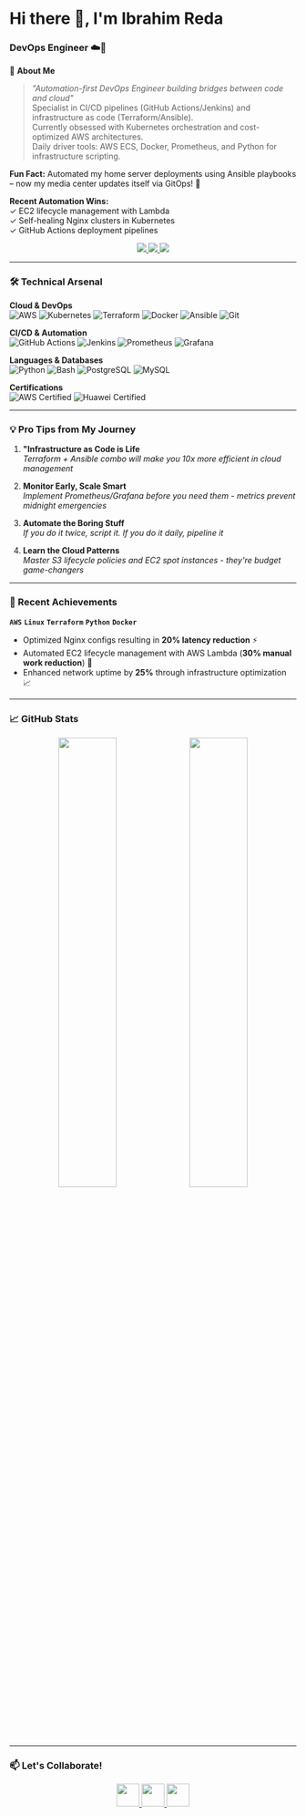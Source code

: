 # Hi there 👋, I'm Ibrahim Reda
### **DevOps Engineer** ☁️🚀

🌟 **About Me**  
> *"Automation-first DevOps Engineer building bridges between code and cloud"*  
Specialist in CI/CD pipelines (GitHub Actions/Jenkins) and infrastructure as code (Terraform/Ansible).  
Currently obsessed with Kubernetes orchestration and cost-optimized AWS architectures.  
Daily driver tools: AWS ECS, Docker, Prometheus, and Python for infrastructure scripting.  

**Fun Fact:** Automated my home server deployments using Ansible playbooks – now my media center updates itself via GitOps! 🚀

**Recent Automation Wins:**  
✓ EC2 lifecycle management with Lambda  
✓ Self-healing Nginx clusters in Kubernetes  
✓ GitHub Actions deployment pipelines  

<p align="center">
  <a href="mailto:ibrahimworkacount@gmail.com">
    <img src="https://img.shields.io/badge/Gmail-D14836?style=for-the-badge&logo=gmail&logoColor=white" />
  </a>
  <a href="www.linkedin.com/in/ibrahim-reda-929099220">
    <img src="https://img.shields.io/badge/LinkedIn-0077B5?style=for-the-badge&logo=linkedin&logoColor=white" />
  </a>
  <a href="https://github.com/ibrahim-reda-2001">
    <img src="https://img.shields.io/badge/GitHub-100000?style=for-the-badge&logo=github&logoColor=white" />
  </a>
</p>

---

### 🛠️ Technical Arsenal

**Cloud & DevOps**  
![AWS](https://img.shields.io/badge/AWS-%23FF9900.svg?style=for-the-badge&logo=amazon-aws&logoColor=white)
![Kubernetes](https://img.shields.io/badge/kubernetes-%23326ce5.svg?style=for-the-badge&logo=kubernetes&logoColor=white)
![Terraform](https://img.shields.io/badge/terraform-%235835CC.svg?style=for-the-badge&logo=terraform&logoColor=white)
![Docker](https://img.shields.io/badge/Docker-2496ED?style=for-the-badge&logo=docker&logoColor=white)
![Ansible](https://img.shields.io/badge/Ansible-EE0000?style=for-the-badge&logo=ansible&logoColor=white)
![Git](https://img.shields.io/badge/Git-F05032?style=for-the-badge&logo=git&logoColor=white)

**CI/CD & Automation**  
![GitHub Actions](https://img.shields.io/badge/github%20actions-%232671E5.svg?style=for-the-badge&logo=githubactions&logoColor=white)
![Jenkins](https://img.shields.io/badge/jenkins-%232C5263.svg?style=for-the-badge&logo=jenkins&logoColor=white)
![Prometheus](https://img.shields.io/badge/Prometheus-E6522C?style=for-the-badge&logo=Prometheus&logoColor=white)
![Grafana](https://img.shields.io/badge/grafana-%23F46800.svg?style=for-the-badge&logo=grafana&logoColor=white)

**Languages & Databases**  
![Python](https://img.shields.io/badge/python-3670A0?style=for-the-badge&logo=python&logoColor=ffdd54)
![Bash](https://img.shields.io/badge/bash-%23121011.svg?style=for-the-badge&logo=gnu-bash&logoColor=white)
![PostgreSQL](https://img.shields.io/badge/postgres-%23316192.svg?style=for-the-badge&logo=postgresql&logoColor=white)
![MySQL](https://img.shields.io/badge/mysql-%2300f.svg?style=for-the-badge&logo=mysql&logoColor=white)

**Certifications**  
![AWS Certified](https://img.shields.io/badge/AWS-Certified%20Cloud%20Practitioner-FF9900?style=for-the-badge&logo=amazon-aws)
![Huawei Certified](https://img.shields.io/badge/Huawei-Certified%20Developer%20-red?style=for-the-badge&logo=huawei)

---

### 💡 Pro Tips from My Journey

1. **"Infrastructure as Code is Life**  
   *Terraform + Ansible combo will make you 10x more efficient in cloud management*

2. **Monitor Early, Scale Smart**  
   *Implement Prometheus/Grafana before you need them - metrics prevent midnight emergencies*

3. **Automate the Boring Stuff**  
   *If you do it twice, script it. If you do it daily, pipeline it*

4. **Learn the Cloud Patterns**  
   *Master S3 lifecycle policies and EC2 spot instances - they're budget game-changers*

---

### 🚀 Recent Achievements 
**`AWS`** **`Linux`** **`Terraform`** **`Python`** **`Docker`**

- Optimized Nginx configs resulting in **20% latency reduction** ⚡
- Automated EC2 lifecycle management with AWS Lambda (**30% manual work reduction**) 🤖
- Enhanced network uptime by **25%** through infrastructure optimization 📈
  
---

### 📈 GitHub Stats

<p align="center">
  <img src="https://github-readme-stats.vercel.app/api?username=Ibrahimreda&show_icons=true&theme=dark" width="45%"/>
  <img src="https://github-readme-streak-stats.herokuapp.com/?user=Ibrahimreda&theme=dark" width="45%"/>
</p>

---

### 📫 Let's Collaborate!

<p align="center">
  <a href="mailto:ibrahimworkacount@gmail.com">
    <img src="https://img.icons8.com/color/48/000000/gmail.png" width="40"/>
  </a>
  <a href="www.linkedin.com/in/ibrahim-reda-929099220">
    <img src="https://img.icons8.com/color/48/000000/linkedin.png" width="40"/>
  </a>
  <a href="https://github.com/ibrahim-reda-2001">
    <img src="https://img.icons8.com/ios-filled/50/000000/github.png" width="40"/>
  </a>
</p>


